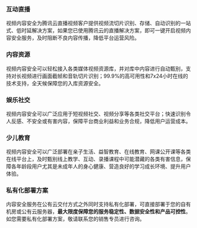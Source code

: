 ### 互动直播
视频内容安全为腾讯云直播视频客户提供视频流切片识别、存储、自动识别的一站式、低时延解决方案，如果您已使用腾讯云的直播解决方案，即可一键开启视频内容安全服务，及时阻断不良内容传播，降低平台运营风险。

### 内容资源
视频内容安全可以轻松接入各类媒体视频资源库，并对库中内容进行自动甄别，支持对长视频进行画面截帧和音轨切片识别；99.9%的高可用性和7x24小时在线的技术支持，全天候保障您的入库资源安全。

### 娱乐社交
视频内容安全可以广泛应用于短视频社交、视频分享等各类社交平台；快速识别令人反感、不安全或有害内容，保障平台商业利益和业务合规，降低用户运营成本。

### 少儿教育
视频内容安全可以广泛部署在亲子生活、益智教育、在线教育、网课公开课等各类在线平台上，及时甄别线上教学、互动、录播课程中可能潜藏的各类有害信息，保障各年龄段用户尤其是未成年人的身心健康、营造良好的学习成长环境、提升用户体验。

### 私有化部署方案
内容安全服务在公有云交付方式之外同时支持私有化部署，可直接部署于您的自有机房或公有云服务器，**最大限度保障您的服务稳定性、数据安全性和产品可控性**。
如您需要私有化部署方案，敬请联系您的销售专员进行咨询。
